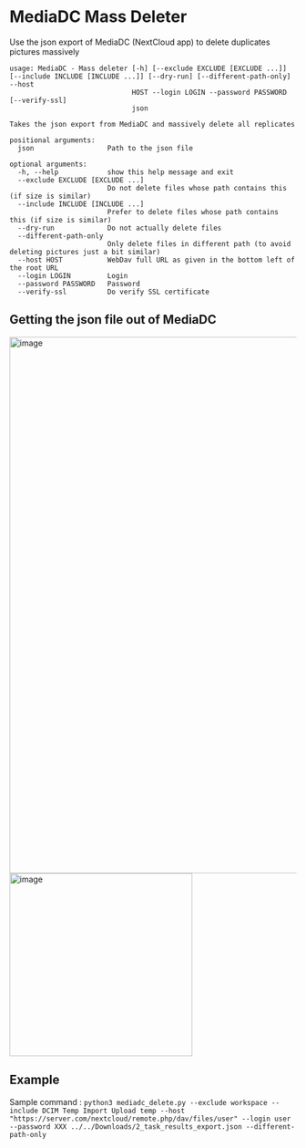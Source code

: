 # MediaDC Mass Deleter

Use the json export of MediaDC (NextCloud app) to delete duplicates pictures massively
  

    usage: MediaDC - Mass deleter [-h] [--exclude EXCLUDE [EXCLUDE ...]] [--include INCLUDE [INCLUDE ...]] [--dry-run] [--different-path-only] --host
                                  HOST --login LOGIN --password PASSWORD [--verify-ssl]
                                  json

    Takes the json export from MediaDC and massively delete all replicates

    positional arguments:
      json                  Path to the json file

    optional arguments:
      -h, --help            show this help message and exit
      --exclude EXCLUDE [EXCLUDE ...]
                            Do not delete files whose path contains this (if size is similar)
      --include INCLUDE [INCLUDE ...]
                            Prefer to delete files whose path contains this (if size is similar)
      --dry-run             Do not actually delete files
      --different-path-only
                            Only delete files in different path (to avoid deleting pictures just a bit similar)
      --host HOST           WebDav full URL as given in the bottom left of the root URL
      --login LOGIN         Login
      --password PASSWORD   Password
      --verify-ssl          Do verify SSL certificate

## Getting the json file out of MediaDC

<img width="941" alt="image" src="https://github.com/tbarbette/mediadc-massdelete/assets/248961/df6a2634-d9a1-4d4a-934a-94d71c8695ca">

<img width="321" alt="image" src="https://github.com/tbarbette/mediadc-massdelete/assets/248961/e45bb503-4fdb-4366-b1b3-1ef25b3c6ba1">

## Example

Sample command : `python3 mediadc_delete.py --exclude workspace --include DCIM Temp Import Upload temp --host "https://server.com/nextcloud/remote.php/dav/files/user" --login user --password XXX ../../Downloads/2_task_results_export.json --different-path-only`
